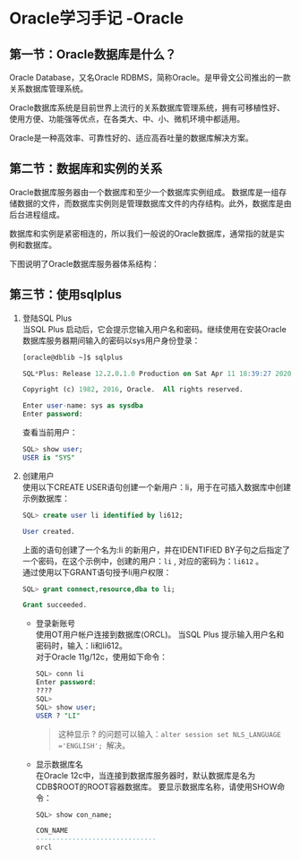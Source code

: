 # Oracle学习手记 -Oracle

## 第一节：Oracle数据库是什么？
Oracle Database，又名Oracle RDBMS，简称Oracle。是甲骨文公司推出的一款关系数据库管理系统。  

Oracle数据库系统是目前世界上流行的关系数据库管理系统，拥有可移植性好、使用方便、功能强等优点，在各类大、中、小、微机环境中都适用。  

Oracle是一种高效率、可靠性好的、适应高吞吐量的数据库解决方案。  

## 第二节：数据库和实例的关系
Oracle数据库服务器由一个数据库和至少一个数据库实例组成。 数据库是一组存储数据的文件，而数据库实例则是管理数据库文件的内存结构。此外，数据库是由后台进程组成。

数据库和实例是紧密相连的，所以我们一般说的Oracle数据库，通常指的就是实例和数据库。

下图说明了Oracle数据库服务器体系结构：

## 第三节：使用sqlplus
1. 登陆SQL Plus  
    当SQL Plus 启动后，它会提示您输入用户名和密码。继续使用在安装Oracle数据库服务器期间输入的密码以sys用户身份登录：
    ```sql
    [oracle@dblib ~]$ sqlplus

    SQL*Plus: Release 12.2.0.1.0 Production on Sat Apr 11 18:39:27 2020

    Copyright (c) 1982, 2016, Oracle.  All rights reserved.

    Enter user-name: sys as sysdba
    Enter password: 
    ```
    查看当前用户：
    ```sql
    SQL> show user;
    USER is "SYS"
    ```

2. 创建用户  
    使用以下CREATE USER语句创建一个新用户：li，用于在可插入数据库中创建示例数据库：
    ```sql
    SQL> create user li identified by li612;

    User created.
    ```
    上面的语句创建了一个名为:li 的新用户，并在IDENTIFIED BY子句之后指定了一个密码，在这个示例中，创建的用户：`li` , 对应的密码为：`li612` 。  
    通过使用以下GRANT语句授予li用户权限：
    ```sql
    SQL> grant connect,resource,dba to li; 

    Grant succeeded.
    ```
    + 登录新账号  
        使用OT用户帐户连接到数据库(ORCL)。 当SQL Plus 提示输入用户名和密码时，输入：li和li612。  
        对于Oracle 11g/12c，使用如下命令：
        ```sql
        SQL> conn li
        Enter password: 
        ????
        SQL> 
        SQL> show user;
        USER ? "LI" 
        ```
        > 这种显示 ? 的问题可以输入：`alter session set NLS_LANGUAGE ='ENGLISH'; `解决。
    
    + 显示数据库名  
        在Oracle 12c中，当连接到数据库服务器时，默认数据库是名为CDB$ROOT的ROOT容器数据库。 要显示数据库名称，请使用SHOW命令：
        ```sql
        SQL> show con_name;

        CON_NAME
        ------------------------------
        orcl
        ```

        